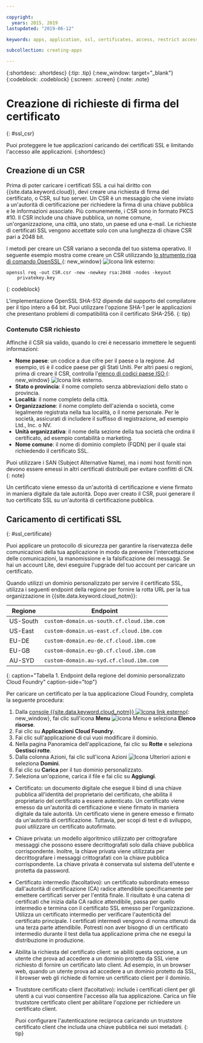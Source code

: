 ```yaml
---

copyright:
  years: 2015, 2019
lastupdated: "2019-06-12"

keywords: apps, application, ssl, certificates, access, restrict access, create, csr, upload, import

subcollection: creating-apps

---
```


{:shortdesc: .shortdesc}
{:tip: .tip}
{:new_window: target="_blank"}
{:codeblock: .codeblock}
{:screen: .screen}
{:note: .note}

# Creazione di richieste di firma del certificato
{: #ssl_csr}

Puoi proteggere le tue applicazioni caricando dei certificati SSL e limitando l'accesso alle applicazioni.
{:shortdesc}

## Creazione di un CSR

Prima di poter caricare i certificati SSL a cui hai diritto con {{site.data.keyword.cloud}}, devi creare una richiesta di firma del certificato, o CSR, sul tuo server. Un CSR è un messaggio che viene inviato a un'autorità di certificazione per richiedere la firma di una chiave pubblica
e le informazioni associate. Più comunemente, i CSR sono in formato PKCS #10. Il CSR include una chiave pubblica, un nome comune, un'organizzazione, una città, uno stato, un paese ed una e-mail. Le richieste di certificati SSL
vengono accettate solo con una lunghezza di chiave CSR pari a 2048 bit.

I metodi per creare un CSR variano a seconda del tuo sistema operativo. Il seguente esempio mostra come creare un CSR utilizzando [lo strumento riga di comando OpenSSL ](https://www.openssl.org/){: new_window} ![Icona link esterno](../icons/launch-glyph.svg "Icona link esterno"):

```
openssl req -out CSR.csr -new -newkey rsa:2048 -nodes -keyout
    privatekey.key
```
{: codeblock}

L'implementazione OpenSSL SHA-512 dipende dal supporto del compilatore per il tipo intero a 64 bit. Puoi utilizzare l'opzione SHA-1 per le applicazioni che presentano problemi di compatibilità con il certificato SHA-256.
{: tip}

### Contenuto CSR richiesto

Affinché il CSR sia valido, quando lo crei è necessario immettere le seguenti informazioni:

 * **Nome paese**: un codice a due cifre per il paese o la regione. Ad esempio, `US` è il codice paese per gli Stati Uniti. Per altri paesi o regioni, prima di creare il CSR, controlla l'[elenco di codici paese ISO ](https://www.iso.org/obp/ui/#search){: new_window} ![Icona link esterno](../icons/launch-glyph.svg "Icona link esterno").
 * **Stato o provincia**: il nome completo senza abbreviazioni dello stato o provincia.
 * **Località**: il nome completo della città.
 * **Organizzazione**: il nome completo dell'azienda o società, come legalmente registrata nella tua località, o il nome personale. Per le società, assicurati di includere il suffisso di registrazione, ad esempio Ltd., Inc. o NV.
 * **Unità organizzativa**: il nome della sezione della tua società che ordina il certificato, ad esempio contabilità o marketing.
 * **Nome comune**: il nome di dominio completo (FQDN) per il quale stai richiedendo il certificato SSL.

Puoi utilizzare i SAN (Subject Alternative Name), ma i nomi host forniti non devono essere emessi in altri certificati distribuiti per evitare conflitti di CN.
{: note}

Un certificato viene emesso da un'autorità di
certificazione e viene firmato in maniera digitale da tale autorità. Dopo aver creato il CSR, puoi generare il tuo certificato SSL su un'autorità di certificazione pubblica.

## Caricamento di certificati SSL
{: #ssl_certificate}

Puoi applicare un protocollo di sicurezza per garantire la riservatezza delle comunicazioni della tua applicazione in modo da prevenire l'intercettazione delle comunicazioni, la manomissione e la falsificazione dei messaggi. Se hai un account Lite, devi eseguire l'upgrade del tuo account per caricare un certificato.

Quando utilizzi un dominio personalizzato per servire il certificato SSL, utilizza i seguenti endpoint della regione per fornire la rotta URL per la tua organizzazione in {{site.data.keyword.cloud_notm}}:

| Regione | Endpoint |
| ------ | -------- |
| US-South | `custom-domain.us-south.cf.cloud.ibm.com` |
| US-East | `custom-domain.us-east.cf.cloud.ibm.com` |
| EU-DE | `custom-domain.eu-de.cf.cloud.ibm.com` |
| EU-GB | `custom-domain.eu-gb.cf.cloud.ibm.com` |
| AU-SYD | `custom-domain.au-syd.cf.cloud.ibm.com` | 
{: caption="Tabella 1. Endpoint della regione del dominio personalizzato Cloud Foundry" caption-side="top"}

Per caricare un certificato per la tua applicazione Cloud Foundry, completa la seguente procedura:

1. Dalla [console {{site.data.keyword.cloud_notm}} ![Icona link esterno](../icons/launch-glyph.svg "Icona link esterno")](https://{DomainName}){: new_window}, fai clic sull'icona **Menu** ![icona Menu](../icons/icon_hamburger.svg) e seleziona **Elenco risorse**.
2. Fai clic su **Applicazioni Cloud Foundry**.
3. Fai clic sull'applicazione di cui vuoi modificare il dominio. 
4. Nella pagina Panoramica dell'applicazione, fai clic su **Rotte** e seleziona **Gestisci rotte**.
5. Dalla colonna Azioni, fai clic sull'icona Azioni ![Icona Ulteriori azioni](../icons/action-menu-icon.svg) e seleziona **Domini**.
6. Fai clic su **Carica** per il tuo dominio personalizzato.
7. Seleziona un'opzione, carica il file e fai clic su **Aggiungi**.
  
  * Certificato: un documento digitale che esegue il bind di una chiave pubblica all'identità del proprietario del certificato,
che abilita il proprietario del certificato a essere autenticato. Un certificato viene emesso da un'autorità di
certificazione e viene firmato in maniera digitale da tale autorità. Un certificato viene in genere emesso e firmato da un'autorità di certificazione. Tuttavia, per scopi di test e di sviluppo, puoi utilizzare un certificato autofirmato.
  * Chiave privata: un modello algoritmico utilizzato per crittografare messaggi che possono essere decrittografati
solo dalla chiave pubblica corrispondente. Inoltre, la chiave privata viene utilizzata per decrittografare i messaggi crittografati con la chiave pubblica corrispondente. La chiave privata è conservata sul sistema dell'utente e protetta da password.
  * Certificato intermedio (facoltativo): un certificato subordinato emesso dall'autorità di certificazione (CA) radice attendibile
specificamente per emettere certificati server per l'entità finale. Il risultato è una catena di certificati che inizia dalla CA radice
attendibile, passa per quello intermedio e termina con il certificato SSL emesso per l'organizzazione. Utilizza un certificato intermedio per verificare l'autenticità del certificato principale. I certificati intermedi vengono di norma ottenuti da una terza parte attendibile. Potresti non aver bisogno di un certificato intermedio durante il test della tua applicazione prima che ne esegui la distribuzione in produzione.
  * Abilita la richiesta del certificato client: se abiliti questa opzione, a un utente che prova ad accedere a un dominio protetto da SSL viene richiesto di fornire un certificato lato client. Ad esempio, in un browser web, quando un utente prova ad accedere a un dominio protetto da SSL,
il browser web gli richiede di fornire un certificato client per il dominio.   
  * Truststore certificato client (facoltativo): include i certificati client per gli utenti a cui vuoi consentire l'accesso alla tua applicazione. Carica un file truststore certificato client per abilitare l'opzione per richiedere un certificato client.
  
    Puoi configurare l'autenticazione reciproca caricando un truststore certificato client che includa una chiave pubblica nei suoi metadati.
    {: tip}


